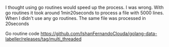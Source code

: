 I thought using go routines would speed up the process. I was wrong. With go routines it took around 1min20seconds to process a file with 5000 lines. 
When I didn't use any go routines. The same file was processed in 20seconds

Go routine code https://github.com/IshanFernandoClouda/golang-data-labeller/releases/tag/multi_threaded